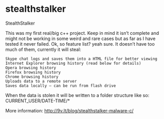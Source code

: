 # stealthstalker
StealthStalker

This was my first real/big c++ project. Keep in mind it isn’t complete and might not be working in some weird and rare cases but as far as I have tested it never failed.
Ok, so feature list? yeah sure. It doesn’t have too much of them, currently it will steal:

    Skype chat logs and saves them into a HTML file for better viewing
    Internet Explorer browsing history (read below for details)
    Opera browsing history
    Firefox browsing history
    Chrome browsing history
    Uploads data to a remote server
    Saves data locally – can be run from flash drive

When the data is stolen it will be written to a folder structure like so: CURRENT_USER/DATE-TIME/*

More information: http://9v.lt/blog/stealthstalker-malware-c/
